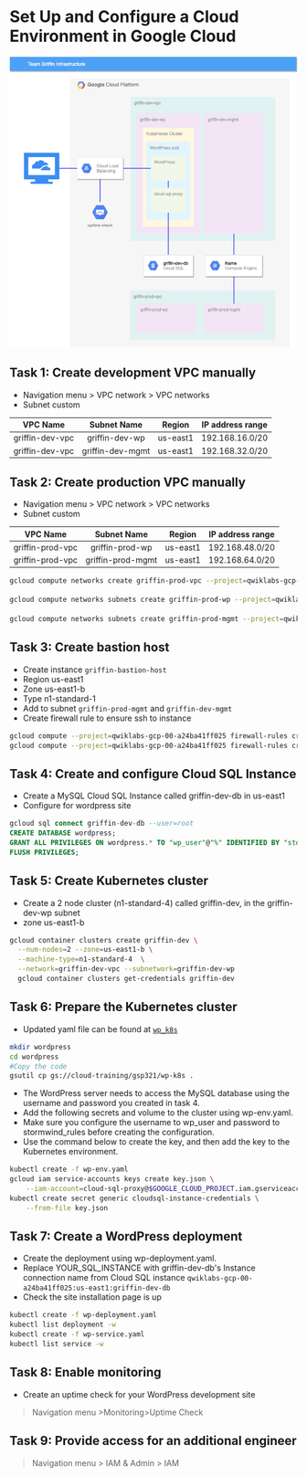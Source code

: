 # Set Up and Configure a Cloud Environment in Google Cloud

![Environment](img/3_architecture.png "Environment")

## Task 1: Create development VPC manually
+ Navigation menu > VPC network > VPC networks
+ Subnet custom

|VPC Name|Subnet Name|Region|IP address range|
| :---:  |:---:      |:---: |:-----------:   |
|griffin-dev-vpc|griffin-dev-wp|us-east1|192.168.16.0/20|
|griffin-dev-vpc|griffin-dev-mgmt|us-east1|192.168.32.0/20|

## Task 2: Create production VPC manually

+ Navigation menu > VPC network > VPC networks
+ Subnet custom

|VPC Name|Subnet Name|Region|IP address range|
| :---:  |:---:      |:---: |:-----------:   |
|griffin-prod-vpc|griffin-prod-wp|us-east1|192.168.48.0/20|
|griffin-prod-vpc|griffin-prod-mgmt|us-east1|192.168.64.0/20|

```bash
gcloud compute networks create griffin-prod-vpc --project=qwiklabs-gcp-00-a24ba41ff025 --description=Production\ VPC --subnet-mode=custom --mtu=1460 --bgp-routing-mode=regional

gcloud compute networks subnets create griffin-prod-wp --project=qwiklabs-gcp-00-a24ba41ff025 --range=192.168.48.0/20 --network=griffin-prod-vpc --region=us-east1

gcloud compute networks subnets create griffin-prod-mgmt --project=qwiklabs-gcp-00-a24ba41ff025 --range=192.168.64.0/20 --network=griffin-prod-vpc --region=us-east1
```
## Task 3: Create bastion host
+ Create instance `griffin-bastion-host`
+ Region  us-east1
+ Zone us-east1-b
+ Type n1-standard-1
+ Add to subnet `griffin-prod-mgmt` and `griffin-dev-mgmt`
+ Create firewall rule to ensure ssh to instance
```bash
gcloud compute --project=qwiklabs-gcp-00-a24ba41ff025 firewall-rules create griffin-dev-vpc-firewall --direction=INGRESS --priority=1000 --network=griffin-dev-vpc --action=ALLOW --rules=tcp:22 --source-ranges=0.0.0.0/0
gcloud compute --project=qwiklabs-gcp-00-a24ba41ff025 firewall-rules create griffin-prod-vpc-firewall --direction=INGRESS --priority=1000 --network=griffin-prod-vpc --action=ALLOW --rules=tcp:22 --source-ranges=0.0.0.0/0
```

## Task 4: Create and configure Cloud SQL Instance
+ Create a MySQL Cloud SQL Instance called griffin-dev-db in us-east1
+ Configure for wordpress site

```sql
gcloud sql connect griffin-dev-db --user=root
CREATE DATABASE wordpress;
GRANT ALL PRIVILEGES ON wordpress.* TO "wp_user"@"%" IDENTIFIED BY "stormwind_rules";
FLUSH PRIVILEGES;
```
## Task 5: Create Kubernetes cluster
+ Create a 2 node cluster (n1-standard-4) called griffin-dev, in the griffin-dev-wp subnet
+ zone us-east1-b

```bash
gcloud container clusters create griffin-dev \
  --num-nodes=2 --zone=us-east1-b \
  --machine-type=n1-standard-4  \
  --network=griffin-dev-vpc --subnetwork=griffin-dev-wp
  gcloud container clusters get-credentials griffin-dev
```

## Task 6: Prepare the Kubernetes cluster
+ Updated yaml file can be found at [`wp_k8s`](wp_k8s)
```bash
mkdir wordpress
cd wordpress
#Copy the code
gsutil cp gs://cloud-training/gsp321/wp-k8s .
```
+ The WordPress server needs to access the MySQL database using the username and password you created in task 4. 
+ Add the following secrets and volume to the cluster using wp-env.yaml. 
+ Make sure you configure the username to wp_user and password to stormwind_rules before creating the configuration.
+ Use the command below to create the key, and then add the key to the Kubernetes environment.
```bash
kubectl create -f wp-env.yaml
gcloud iam service-accounts keys create key.json \
    --iam-account=cloud-sql-proxy@$GOOGLE_CLOUD_PROJECT.iam.gserviceaccount.com
kubectl create secret generic cloudsql-instance-credentials \
    --from-file key.json
```
## Task 7: Create a WordPress deployment

+ Create the deployment using wp-deployment.yaml. 
+ Replace YOUR_SQL_INSTANCE with griffin-dev-db's Instance connection name from Cloud SQL instance
`qwiklabs-gcp-00-a24ba41ff025:us-east1:griffin-dev-db`
+ Check the site installation page is up
```bash
kubectl create -f wp-deployment.yaml
kubectl list deployment -w
kubectl create -f wp-service.yaml
kubectl list service -w
```
## Task 8: Enable monitoring
+ Create an uptime check for your WordPress development site
>Navigation menu >Monitoring>Uptime Check

## Task 9: Provide access for an additional engineer

> Navigation menu > IAM & Admin > IAM
